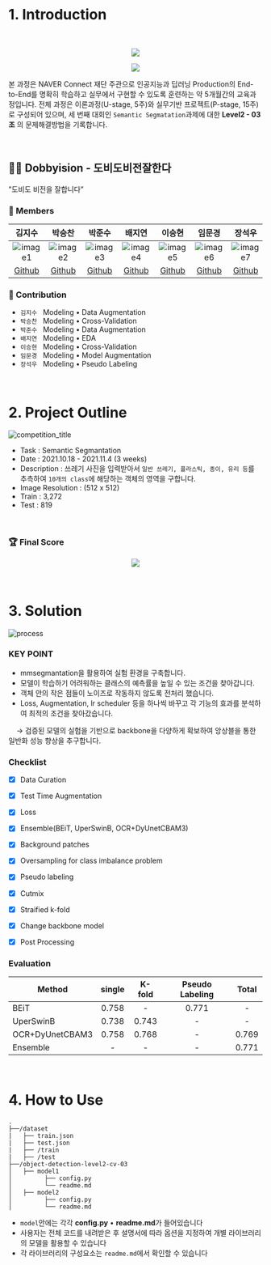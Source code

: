 </br>

# 1. Introduction  

</br>

<p align="center">
   <img src="https://kr.object.ncloudstorage.com/resume/boostcamp/boostcamplogo.png"/>
</p>
<p align="center">
   <img src="https://kr.object.ncloudstorage.com/resume/boostcamp/boostcamplogo2.png"/>
</p>

본 과정은 NAVER Connect 재단 주관으로 인공지능과 딥러닝 Production의 End-to-End를 명확히 학습하고 실무에서 구현할 수 있도록 훈련하는 약 5개월간의 교육과정입니다. 전체 과정은 이론과정(U-stage, 5주)와 실무기반 프로젝트(P-stage, 15주)로 구성되어 있으며, 세 번째 대회인 `Semantic Segmatation`과제에 대한 **Level2 - 03조** 의 문제해결방법을 기록합니다.
  
<br/>

## 🧙‍♀️ Dobbyision - 도비도비전잘한다  
”도비도 비전을 잘합니다”  
### 🔅 Members  

김지수|박승찬|박준수|배지연|이승현|임문경|장석우
:-:|:-:|:-:|:-:|:-:|:-:|:-:
![image1][image1]|![image2][image2]|![image3][image3]|![image4][image4]|![image5][image5]|![image6][image6]|![image7][image7]
[Github](https://github.com/memesoo99)|[Github](https://github.com/ark10806)|[Github](https://github.com/JJONSOO)|[Github](https://github.com/jiiyeon)|[Github](https://github.com/lsh3163)|[Github](https://github.com/larcane97)|[Github](https://github.com/sw-jang)


### 🔅 Contribution  
- `김지수` &nbsp; Modeling • Data Augmentation  
- `박승찬` &nbsp; Modeling • Cross-Validation   
- `박준수` &nbsp; Modeling • Data Augmentation  
- `배지연` &nbsp; Modeling • EDA  
- `이승현` &nbsp; Modeling • Cross-Validation
- `임문경` &nbsp; Modeling • Model Augmentation  
- `장석우` &nbsp; Modeling • Pseudo Labeling 

[image1]: https://kr.object.ncloudstorage.com/resume/boostcamp/00.png
[image2]: https://kr.object.ncloudstorage.com/resume/boostcamp/01.png
[image3]: https://kr.object.ncloudstorage.com/resume/boostcamp/02.png
[image4]: https://kr.object.ncloudstorage.com/resume/boostcamp/03.png
[image5]: https://kr.object.ncloudstorage.com/resume/boostcamp/04.png
[image6]: https://kr.object.ncloudstorage.com/resume/boostcamp/05.png
[image7]: https://kr.object.ncloudstorage.com/resume/boostcamp/06.png


<br/>

# 2. Project Outline  

![competition_title](https://user-images.githubusercontent.com/68527727/140634092-9504bb59-3058-443b-b93f-538b5117cbe0.png)

- Task : Semantic Segmantation
- Date : 2021.10.18 - 2021.11.4 (3 weeks)
- Description : 쓰레기 사진을 입력받아서 `일반 쓰레기, 플라스틱, 종이, 유리 등`를 추측하여 `10개의 class`에 해당하는 객체의 영역을 구합니다.   
- Image Resolution : (512 x 512)
- Train : 3,272
- Test : 819

</br>

### 🏆 Final Score  
<p align="center">
   <img src="https://user-images.githubusercontent.com/68527727/140634712-aeb9b875-b37a-4957-a273-ad019def2b2a.png">
</p>

<br/>

# 3. Solution
![process](https://user-images.githubusercontent.com/68527727/140636725-b676645d-b106-4078-b64f-85aad4d6ee7d.png)

### KEY POINT

- mmsegmantation을 활용하여 실험 환경을 구축합니다.  
- 모델이 학습하기 어려워하는 클래스의 예측률을 높일 수 있는 조건을 찾아갑니다.  
- 객체 안의 작은 점들이 노이즈로 작동하지 않도록 전처리 했습니다. 
- Loss, Augmentation, lr scheduler 등을 하나씩 바꾸고 각 기능의 효과를 분석하여 최적의 조건을 찾아갔습니다.    

&nbsp; &nbsp; → 검증된 모델의 실험을 기반으로 backbone을 다양하게 확보하여 앙상블을 통한 일반화 성능 향상을 추구합니다.  

[process]: https://kr.object.ncloudstorage.com/resume/boostcamp/pipeline.png

### Checklist  
- [x] Data Curation
- [x] Test Time Augmentation
- [x] Loss
- [x] Ensemble(BEiT, UperSwinB, OCR+DyUnetCBAM3)
- [x] Background patches
- [x] Oversampling for class imbalance problem  
- [x] Pseudo labeling
- [x] Cutmix  
- [x] Straified k-fold
- [x] Change backbone model  
- [x] Post Processing


### Evaluation

| Method| single| K-fold| Pseudo Labeling| Total|
| --- | :-: | :-: | :-: | :-: |
|BEiT| 0.758|-|0.771|-|
|UperSwinB|0.738|0.743|-|-|
|OCR+DyUnetCBAM3|0.758|0.768|-|0.769|
|Ensemble|-|-|-|0.771|

</br>

# 4. How to Use


```
.
├──/dataset
|   ├── train.json
|   ├── test.json
|   ├── /train
|   ├── /test
├──/object-detection-level2-cv-03
│   ├── model1
│         ├── config.py
│         └── readme.md
│   ├── model2
│         ├── config.py
│         └── readme.md
```

- `model`안에는 각각 **config.py** •  **readme.md**가 들어있습니다  
- 사용자는 전체 코드를 내려받은 후 설명서에 따라 옵션을 지정하여 개별 라이브러리의 모델을 활용할 수 있습니다
- 각 라이브러리의 구성요소는 `readme.md`에서 확인할 수 있습니다  
